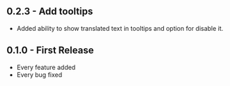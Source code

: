 ## 0.2.3 - Add tooltips
* Added ability to show translated text in tooltips and option for disable it.

## 0.1.0 - First Release
* Every feature added
* Every bug fixed
